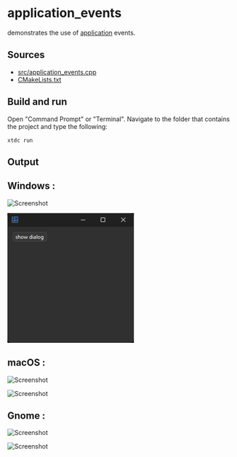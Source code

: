 # application_events

demonstrates the use of [application](https://gammasoft71.github.io/xtd/reference_guides/latest/classxtd_1_1forms_1_1application.html) events.

## Sources

* [src/application_events.cpp](src/application_events.cpp)
* [CMakeLists.txt](CMakeLists.txt)

## Build and run

Open "Command Prompt" or "Terminal". Navigate to the folder that contains the project and type the following:

```shell
xtdc run
```

## Output

## Windows :

![Screenshot](../../../../docs/pictures/examples/application_events_w.png)

![Screenshot](../../../../docs/pictures/examples/application_events_wd.png)

## macOS :

![Screenshot](../../../../docs/pictures/examples/application_events_m.png)

![Screenshot](../../../../docs/pictures/examples/application_events_md.png)

## Gnome :

![Screenshot](../../../../docs/pictures/examples/application_events_g.png)

![Screenshot](../../../../docs/pictures/examples/application_events_gd.png)
